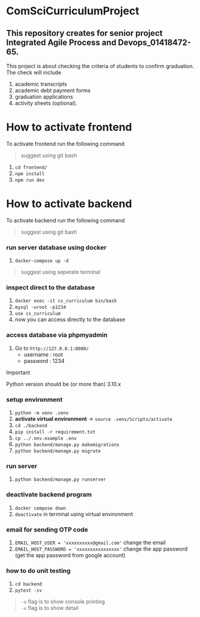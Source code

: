 # ComSciCurriculumProject

## This repository creates for senior project Integrated Agile Process and Devops_01418472-65.

This project is about checking the criteria of students to confirm graduation. The check will include 
1. academic transcripts
2. academic debt payment forms 
3. graduation applications
4. activity sheets (optional).

# How to activate frontend
To activate frontend run the following command
> suggest using git bash
1. `cd frontend/`
2. `npm install`
3. `npm run dev`

# How to activate backend

To activate backend run the following command 
> suggest using git bash

### run server database using docker
1. `docker-compose up -d`
> suggest using seperate terminal

### inspect direct to the database
1. `docker exec -it cs_curriculum bin/bash`
2. `mysql -uroot -p1234`
3. `use cs_curriculum`
4. now you can access directly to the database

### access database via phpmyadmin
1. Go to `http://127.0.0.1:8080/`
    - username : root
    - password : 1234

> [!IMPORTANT]
> Python version should be (or more than) 3.10.x

### setup environment
1. `python -m venv .venv`
2. __activate virtual environment__ -> `source .venv/Scripts/activate`
3. `cd ./backend`
4. `pip install -r requirement.txt`
5. `cp ../.env.example .env`
6. `python backend/manage.py makemigrations`
7. `python backend/manage.py migrate`

### run server
1. `python backend/manage.py runserver`

### deactivate backend program
1. `docker compose down`
2. `deactivate` in terminal using virtual environment

### email for sending OTP code
1. `EMAIL_HOST_USER = 'xxxxxxxxxx@gmail.com'` change the email
2. `EMAIL_HOST_PASSWORD = 'xxxxxxxxxxxxxxxx'` change the app password (get the app password from google account)

### how to do unit testing
1. `cd backend`
2. `pytest -sv`

> `-s` flag is to show console printing </br>
> `-v` flag is to show detail




